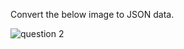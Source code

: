 
Convert the below image to JSON data.

![question 2](https://user-images.githubusercontent.com/21954626/126737906-d788da43-ce9d-45ec-9a84-d23c32bb7087.jpg)
